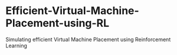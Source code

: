 # Efficient-Virtual-Machine-Placement-using-RL
Simulating efficient Virtual Machine Placement using Reinforcement Learning

